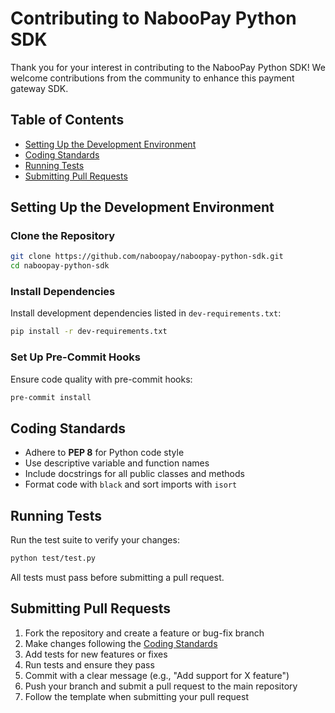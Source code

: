 # Contributing to NabooPay Python SDK

Thank you for your interest in contributing to the NabooPay Python SDK! We welcome contributions from the community to enhance this payment gateway SDK.

## Table of Contents

- [Setting Up the Development Environment](#setting-up-the-development-environment)
- [Coding Standards](#coding-standards)
- [Running Tests](#running-tests)
- [Submitting Pull Requests](#submitting-pull-requests)

## Setting Up the Development Environment

### Clone the Repository

```bash
git clone https://github.com/naboopay/naboopay-python-sdk.git
cd naboopay-python-sdk
```

### Install Dependencies

Install development dependencies listed in `dev-requirements.txt`:

```bash
pip install -r dev-requirements.txt
```

### Set Up Pre-Commit Hooks

Ensure code quality with pre-commit hooks:

```bash
pre-commit install
```

## Coding Standards

- Adhere to **PEP 8** for Python code style
- Use descriptive variable and function names
- Include docstrings for all public classes and methods
- Format code with `black` and sort imports with `isort`

## Running Tests

Run the test suite to verify your changes:

```bash
python test/test.py
```

All tests must pass before submitting a pull request.

## Submitting Pull Requests

1. Fork the repository and create a feature or bug-fix branch
2. Make changes following the [Coding Standards](#coding-standards)
3. Add tests for new features or fixes
4. Run tests and ensure they pass
5. Commit with a clear message (e.g., "Add support for X feature")
6. Push your branch and submit a pull request to the main repository
7. Follow the template when submitting your pull request
